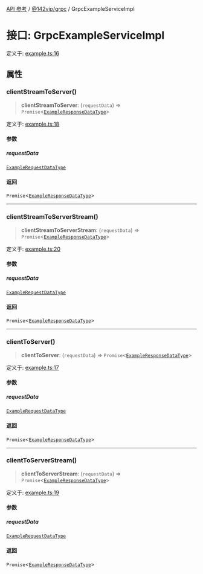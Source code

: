 [API 参考](../../../index.md) / [@142vip/grpc](../index.md) / GrpcExampleServiceImpl

# 接口: GrpcExampleServiceImpl

定义于: [example.ts:16](https://github.com/142vip/core-x/blob/b6807ccf6c96718daee70c368eee9968a0b34d48/packages/grpc/src/example.ts#L16)

## 属性

### clientStreamToServer()

> **clientStreamToServer**: (`requestData`) => `Promise`\<[`ExampleResponseDataType`](ExampleResponseDataType.md)\>

定义于: [example.ts:18](https://github.com/142vip/core-x/blob/b6807ccf6c96718daee70c368eee9968a0b34d48/packages/grpc/src/example.ts#L18)

#### 参数

##### requestData

[`ExampleRequestDataType`](ExampleRequestDataType.md)

#### 返回

`Promise`\<[`ExampleResponseDataType`](ExampleResponseDataType.md)\>

***

### clientStreamToServerStream()

> **clientStreamToServerStream**: (`requestData`) => `Promise`\<[`ExampleResponseDataType`](ExampleResponseDataType.md)\>

定义于: [example.ts:20](https://github.com/142vip/core-x/blob/b6807ccf6c96718daee70c368eee9968a0b34d48/packages/grpc/src/example.ts#L20)

#### 参数

##### requestData

[`ExampleRequestDataType`](ExampleRequestDataType.md)

#### 返回

`Promise`\<[`ExampleResponseDataType`](ExampleResponseDataType.md)\>

***

### clientToServer()

> **clientToServer**: (`requestData`) => `Promise`\<[`ExampleResponseDataType`](ExampleResponseDataType.md)\>

定义于: [example.ts:17](https://github.com/142vip/core-x/blob/b6807ccf6c96718daee70c368eee9968a0b34d48/packages/grpc/src/example.ts#L17)

#### 参数

##### requestData

[`ExampleRequestDataType`](ExampleRequestDataType.md)

#### 返回

`Promise`\<[`ExampleResponseDataType`](ExampleResponseDataType.md)\>

***

### clientToServerStream()

> **clientToServerStream**: (`requestData`) => `Promise`\<[`ExampleResponseDataType`](ExampleResponseDataType.md)\>

定义于: [example.ts:19](https://github.com/142vip/core-x/blob/b6807ccf6c96718daee70c368eee9968a0b34d48/packages/grpc/src/example.ts#L19)

#### 参数

##### requestData

[`ExampleRequestDataType`](ExampleRequestDataType.md)

#### 返回

`Promise`\<[`ExampleResponseDataType`](ExampleResponseDataType.md)\>
